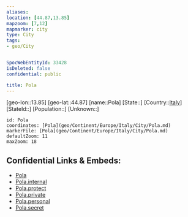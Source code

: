 ```yaml
---
aliases: 
location: [44.87,13.85]
mapzoom: [7,12] 
mapmarker: city 
type: City
tags:
- geo/City


SpocWebEntityId: 33428
isDeleted: false
confidential: public

title: Pola
---
```

[geo-lon::13.85]
[geo-lat::44.87]
[name::Pola]
[State::]
[Country::[Italy](geo/Continent/Europe/Italy.md)]
[StateId::]
[Population::]
[Unknown::]


```leaflet
id: Pola
coordinates: [Pola](geo/Continent/Europe/Italy/City/Pola.md)
markerFile: [Pola](geo/Continent/Europe/Italy/City/Pola.md)
defaultZoom: 11 
maxZoom: 18
```


## Confidential Links & Embeds: 
- [Pola](../../../../../../_public/geo/Continent/Europe/Italy/City/Pola.md) 
- [Pola.internal](../../../../../../_internal/geo/Continent/Europe/Italy/City/Pola.internal.md) 
- [Pola.protect](../../../../../../_protect/geo/Continent/Europe/Italy/City/Pola.protect.md) 
- [Pola.private](../../../../../../_private/geo/Continent/Europe/Italy/City/Pola.private.md) 
- [Pola.personal](../../../../../../_personal/geo/Continent/Europe/Italy/City/Pola.personal.md) 
- [Pola.secret](../../../../../../_secret/geo/Continent/Europe/Italy/City/Pola.secret.md) 
